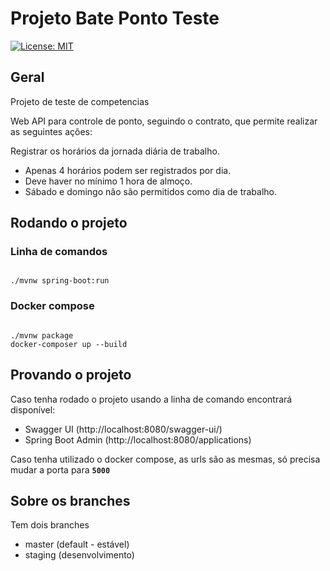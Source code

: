 # Projeto Bate Ponto Teste

[![License: MIT](https://img.shields.io/badge/License-MIT-yellow.svg)](https://opensource.org/licenses/MIT)

## Geral

Projeto de teste de competencias

Web API para controle de ponto, seguindo o contrato, que permite realizar as seguintes ações:

Registrar os horários da jornada diária de trabalho.

- Apenas 4 horários podem ser registrados por dia.
- Deve haver no mínimo 1 hora de almoço. 
- Sábado e domingo não são permitidos como dia de trabalho.


## Rodando o projeto 

### Linha de comandos

```console

./mvnw spring-boot:run

```

### Docker compose 

```console

./mvnw package
docker-composer up --build

```

## Provando o projeto

Caso tenha rodado o projeto usando a linha de comando encontrará disponível:

- Swagger UI (http://localhost:8080/swagger-ui/)
- Spring Boot Admin (http://localhost:8080/applications)

Caso tenha utilizado o docker compose, as urls são as mesmas, só precisa mudar a porta para **`5000`**

## Sobre os branches

Tem dois branches

- master (default - estável)
- staging (desenvolvimento)